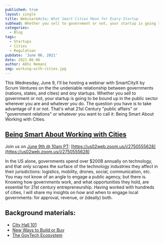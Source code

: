 ```yaml
---
published: true
layout: single
title: Webinar&#x3a; What Smart Cities Mean for Every Startup
subhead: Whether you sell to government or not, your startup is going to be bound up in the public sector wherever you are and whatever you do.
categories:
  - Blog
tags:
  - Startups
  - Cities
  - Regulation
pubdate: 'June 06, 2021'
date: 2021-06-06
author: Abhi Nemani
img: working-with-cities.jpg
---
```

This Wednesday, June 9, I'll be hosting a webinar with SmartCityX by Scrum Ventures on the the undeniable relationship between governments (nations, states, and cities) and *any* startups. Whether you sell to government or not, your startup is going to be bound up in the public sector wherever you are and whatever you do. The question you have is to take advantage of it or not. That's what 21st Century "public affairs" or "government relations" or whatever you want to call it: Being Smart About Working with Cities.

## [Being Smart About Working with Cities](https://us02web.zoom.us/j/2750555628)
Join us on [June 9th @ 10am PT](https://us02web.zoom.us/j/2750555628): [https://us02web.zoom.us/j/2750555628](https://us02web.zoom.us/j/2750555628)

In the US alone, governments spend over $200B annually on technology, and that only scrapes the surface of the technology industries they affect in their jurisdictions: logistics, mobility, drones, social, communication, etc. You may not know of an angle to engage a public agency, but there is. Knowing how governments work, and what opportunities they hold, are essential for 21st century entrepreneurship. Having worked with hundreds of cities, I will share my insights on how and when to engage local governments: for approval, revenue, or (ideally) both. 

## Background materials:
- [City Hall 101](https://abhinemani.com/lessons/city-101/)
- [New Ways to Build or Buy](https://abhinemani.com/lessons/lean/)
- [The GovTech Ecosystem](https://abhinemani.com/lessons/ecosystem/)
